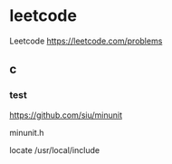 # leetcode
Leetcode https://leetcode.com/problems

## c
### test
https://github.com/siu/minunit

minunit.h

locate /usr/local/include
